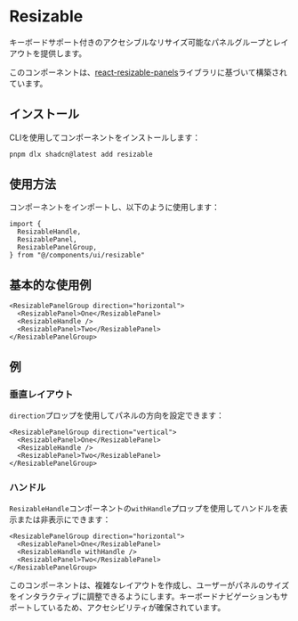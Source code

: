 # Resizable

キーボードサポート付きのアクセシブルなリサイズ可能なパネルグループとレイアウトを提供します。

このコンポーネントは、[react-resizable-panels](https://github.com/bvaughn/react-resizable-panels)ライブラリに基づいて構築されています。

## インストール

CLIを使用してコンポーネントをインストールします：

```bash
pnpm dlx shadcn@latest add resizable
```

## 使用方法

コンポーネントをインポートし、以下のように使用します：

```tsx
import {
  ResizableHandle,
  ResizablePanel,
  ResizablePanelGroup,
} from "@/components/ui/resizable"
```

## 基本的な使用例

```tsx
<ResizablePanelGroup direction="horizontal">
  <ResizablePanel>One</ResizablePanel>
  <ResizableHandle />
  <ResizablePanel>Two</ResizablePanel>
</ResizablePanelGroup>
```

## 例

### 垂直レイアウト

`direction`プロップを使用してパネルの方向を設定できます：

```tsx
<ResizablePanelGroup direction="vertical">
  <ResizablePanel>One</ResizablePanel>
  <ResizableHandle />
  <ResizablePanel>Two</ResizablePanel>
</ResizablePanelGroup>
```

### ハンドル

`ResizableHandle`コンポーネントの`withHandle`プロップを使用してハンドルを表示または非表示にできます：

```tsx
<ResizablePanelGroup direction="horizontal">
  <ResizablePanel>One</ResizablePanel>
  <ResizableHandle withHandle />
  <ResizablePanel>Two</ResizablePanel>
</ResizablePanelGroup>
```

このコンポーネントは、複雑なレイアウトを作成し、ユーザーがパネルのサイズをインタラクティブに調整できるようにします。キーボードナビゲーションもサポートしているため、アクセシビリティが確保されています。
